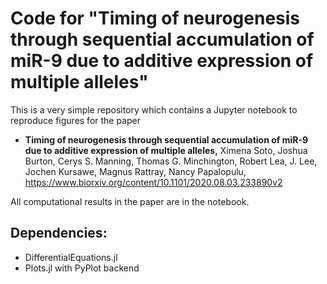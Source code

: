 # Code for "Timing of neurogenesis through sequential accumulation of miR-9 due to additive expression of multiple alleles"

This is a very simple repository which contains a Jupyter notebook to reproduce figures for the paper

* **Timing of neurogenesis through sequential accumulation of miR-9 due to additive expression of multiple alleles,** 
  Ximena Soto, Joshua Burton, Cerys S. Manning, Thomas G. Minchington, Robert Lea, J. Lee, Jochen Kursawe, Magnus Rattray, Nancy Papalopulu,
  <https://www.biorxiv.org/content/10.1101/2020.08.03.233890v2>
 
All computational results in the paper are in the notebook.

## Dependencies:

- DifferentialEquations.jl
- Plots.jl with PyPlot backend